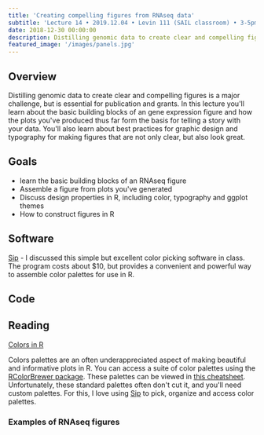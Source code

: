 ```yaml
---
title: 'Creating compelling figures from RNAseq data'
subtitle: 'Lecture 14 • 2019.12.04 • Levin 111 (SAIL classroom) • 3-5pm'
date: 2018-12-30 00:00:00
description: Distilling genomic data to create clear and compelling figures is a major challenge, but is essential for publication and grants.  In this lecture you'll learn about the basic building blocks of an gene expression figure and how the plots you've produced thus far form the basis for telling a story with your data.  You'll also learn about best practices for graphic design and typography for making figures that are not only clear, but also look great.
featured_image: '/images/panels.jpg'
---
```




## Overview

Distilling genomic data to create clear and compelling figures is a major challenge, but is essential for publication and grants.  In this lecture you'll learn about the basic building blocks of an gene expression figure and how the plots you've produced thus far form the basis for telling a story with your data.  You'll also learn about best practices for graphic design and typography for making figures that are not only clear, but also look great.

## Goals

* learn the basic building blocks of an RNAseq figure
* Assemble a figure from plots you've generated
* Discuss design properties in R, including color, typography and ggplot themes
* How to construct figures in R

## Software

[Sip](https://sipapp.io/) - I discussed this simple but excellent color picking software in class. The program costs about $10, but provides a convenient and powerful way to assemble color palettes for use in R.


## Code

## Reading

[Colors in R]() 

Colors palettes are an often underappreciated aspect of making beautiful and informative plots in R. You can access a suite of color palettes using the [RColorBrewer package](http://colorbrewer2.org).  These palettes can be viewed in [this cheatsheet](http://DIYtranscriptomics.github.io/Reading/files/colorbrewerPalettes.pdf).  Unfortunately, these standard palettes often don't cut it, and you'll need custom palettes. For this, I love using [Sip](https://sipapp.io/) to pick, organize and access color palettes. 

### Examples of RNAseq figures



